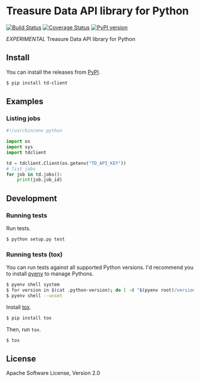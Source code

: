 # Treasure Data API library for Python

[![Build Status](https://travis-ci.org/yyuu/td-client-python.svg)](https://travis-ci.org/yyuu/td-client-python)
[![Coverage Status](https://coveralls.io/repos/yyuu/td-client-python/badge.png)](https://coveralls.io/r/yyuu/td-client-python)
[![PyPI version](https://badge.fury.io/py/td-client.svg)](http://badge.fury.io/py/td-client)

*EXPERIMENTAL* Treasure Data API library for Python

## Install

You can install the releases from [PyPI](https://pypi.python.org/).

```sh
$ pip install td-client
```

## Examples

### Listing jobs

```python
#!/usr/bin/env python

import os
import sys
import tdclient

td = tdclient.Client(os.getenv("TD_API_KEY"))
# list jobs
for job in td.jobs():
    print(job.job_id)
```

## Development

### Running tests

Run tests.

```sh
$ python setup.py test
```

### Running tests (tox)

You can run tests against all supported Python versions. I'd recommend you to install [pyenv](https://github.com/yyuu/pyenv) to manage Pythons.

```sh
$ pyenv shell system
$ for version in $(cat .python-version); do [ -d "$(pyenv root)/versions/${version}" ] || pyenv install "${version}"; done
$ pyenv shell --unset
```

Install [tox](https://pypi.python.org/pypi/tox).

```sh
$ pip install tox
```

Then, run `tox`.

```sh
$ tox
```

## License

Apache Software License, Version 2.0
